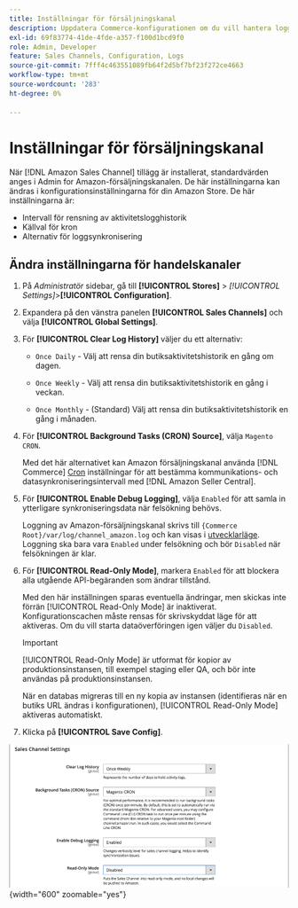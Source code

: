 ```yaml
---
title: Inställningar för försäljningskanal
description: Uppdatera Commerce-konfigurationen om du vill hantera loggning, referenskälla och synkronisering för Amazon säljkanalsfunktioner.
exl-id: 69f83774-41de-4fde-a357-f100d1bcd9f0
role: Admin, Developer
feature: Sales Channels, Configuration, Logs
source-git-commit: 7fff4c463551089fb64f2d5bf7bf23f272ce4663
workflow-type: tm+mt
source-wordcount: '283'
ht-degree: 0%

---
```


# Inställningar för försäljningskanal

När [!DNL Amazon Sales Channel] tillägg är installerat, standardvärden anges i Admin for Amazon-försäljningskanalen. De här inställningarna kan ändras i konfigurationsinställningarna för din Amazon Store. De här inställningarna är:

- Intervall för rensning av aktivitetslogghistorik
- Källval för kron
- Alternativ för loggsynkronisering

## Ändra inställningarna för handelskanaler

1. På _Administratör_ sidebar, gå till **[!UICONTROL Stores]** > _[!UICONTROL Settings]_>**[!UICONTROL Configuration]**.

1. Expandera på den vänstra panelen **[!UICONTROL Sales Channels]** och välja **[!UICONTROL Global Settings]**.

1. För **[!UICONTROL Clear Log History]** väljer du ett alternativ:

   - `Once Daily` - Välj att rensa din butiksaktivitetshistorik en gång om dagen.

   - `Once Weekly` - Välj att rensa din butiksaktivitetshistorik en gång i veckan.

   - `Once Monthly` - (Standard) Välj att rensa din butiksaktivitetshistorik en gång i månaden.

1. För **[!UICONTROL Background Tasks (CRON) Source]**, välja `Magento CRON`.

   Med det här alternativet kan Amazon försäljningskanal använda [!DNL Commerce] [Cron](https://experienceleague.adobe.com/docs/commerce-admin/systems/tools/cron.html) inställningar för att bestämma kommunikations- och datasynkroniseringsintervall med [!DNL Amazon Seller Central].

1. För **[!UICONTROL Enable Debug Logging]**, välja `Enabled` för att samla in ytterligare synkroniseringsdata när felsökning behövs.

   Loggning av Amazon-försäljningskanal skrivs till `{Commerce Root}/var/log/channel_amazon.log` och kan visas i [utvecklarläge](https://experienceleague.adobe.com/docs/commerce-admin/systems/tools/developer-tools.html#operation-modes). Loggning ska bara vara `Enabled` under felsökning och bör `Disabled` när felsökningen är klar.

1. För **[!UICONTROL Read-Only Mode]**, markera `Enabled` för att blockera alla utgående API-begäranden som ändrar tillstånd.

   Med den här inställningen sparas eventuella ändringar, men skickas inte förrän [!UICONTROL Read-Only Mode] är inaktiverat. Konfigurationscachen måste rensas för skrivskyddat läge för att aktiveras. Om du vill starta dataöverföringen igen väljer du `Disabled`.

   >[!IMPORTANT]
   >
   >[!UICONTROL Read-Only Mode] är utformat för kopior av produktionsinstansen, till exempel staging eller QA, och bör inte användas på produktionsinstansen.
   >
   >När en databas migreras till en ny kopia av instansen (identifieras när en butiks URL ändras i konfigurationen), [!UICONTROL Read-Only Mode] aktiveras automatiskt.

1. Klicka på **[!UICONTROL Save Config]**.

![Konfigurationsinställningar för Sales Channel](assets/config-sales-channel-global-settings.png){width="600" zoomable="yes"}
